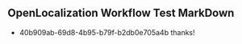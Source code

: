 ## OpenLocalization Workflow Test MarkDown
* 40b909ab-69d8-4b95-b79f-b2db0e705a4b 
thanks!<!--HONumber=Mar16_HO2-->
